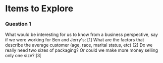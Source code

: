 # Items to Explore

### Question 1
What would be interesting for us to know from a business perspective, say if we were working for Ben and Jerry's:
[1] What are the factors that describe the average customer (age, race, marital status, etc)
[2] Do we really need two sizes of packaging? Or could we make more money selling only one size?
[3]
